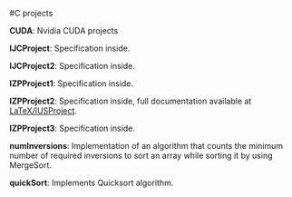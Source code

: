 #C projects

**CUDA**: Nvidia CUDA projects

**IJCProject**: Specification inside.

**IJCProject2**: Specification inside.

**IZPProject1**: Specification inside.

**IZPProject2**: Specification inside, full documentation available at [LaTeX/IUSProject](https://github.com/Vixian/education/tree/master/LaTeX/IUSProject).

**IZPProject3**: Specification inside.

**numInversions**: Implementation of an algorithm that counts the minimum number of required inversions to sort an array while sorting it by using MergeSort.

**quickSort**: Implements Quicksort algorithm.
